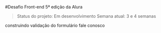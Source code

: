 #Desafio Front-end 5ª edição da Alura

> Status do projeto: Em desenvolvimento
> Semana atual: 3 e 4 semanas


construindo validação do formulário fale conosco

